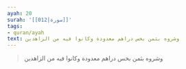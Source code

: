 ```yaml
---
ayah: 20
surah: '[[012|سورة]]'
tags:
- quran/ayah
text: وشروه بثمن بخس دراهم معدودة وكانوا فيه من الزاهدين
---
```

> وشروه بثمن بخس دراهم معدودة وكانوا فيه من الزاهدين
